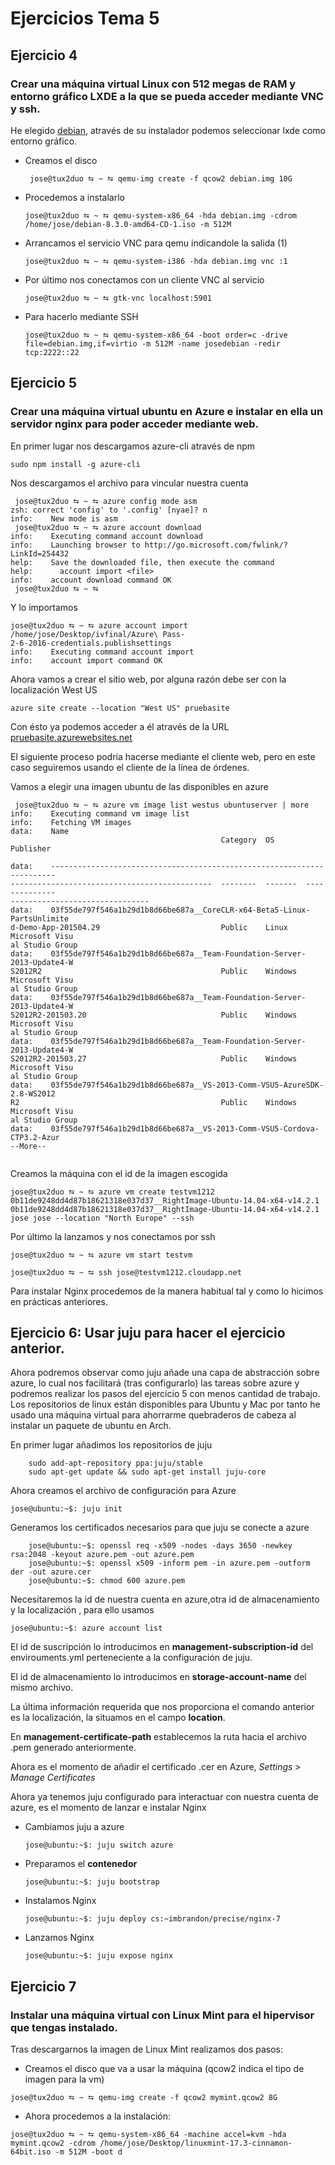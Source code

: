 # Ejercicios Tema 5

## Ejercicio 4
### Crear una máquina virtual Linux con 512 megas de RAM y entorno gráfico LXDE a la que se pueda acceder mediante VNC y ssh.

He elegido [debian](http://cdimage.debian.org/debian-cd/8.3.0/multi-arch/iso-cd/debian-8.3.0-amd64-i386-netinst.iso), através de su instalador podemos seleccionar lxde como entorno gráfico.

- Creamos el disco

  ```
   jose@tux2duo ⮀ ~ ⮀ qemu-img create -f qcow2 debian.img 10G

  ```
- Procedemos a instalarlo

  ```
  jose@tux2duo ⮀ ~ ⮀ qemu-system-x86_64 -hda debian.img -cdrom /home/jose/debian-8.3.0-amd64-CD-1.iso -m 512M
  ```

- Arrancamos el servicio VNC para qemu indicandole la salida (1)

  ```
  jose@tux2duo ⮀ ~ ⮀ qemu-system-i386 -hda debian.img vnc :1
  ```
- Por último nos conectamos con un cliente VNC al servicio

  ```
  jose@tux2duo ⮀ ~ ⮀ gtk-vnc localhost:5901
    ```
- Para hacerlo mediante SSH

  ```
  jose@tux2duo ⮀ ~ ⮀ qemu-system-x86_64 -boot order=c -drive file=debian.img,if=virtio -m 512M -name josedebian -redir tcp:2222::22
    ```

## Ejercicio 5
### Crear una máquina virtual ubuntu en Azure e instalar en ella un servidor nginx para poder acceder mediante web.

En primer lugar nos descargamos azure-cli através de npm

```
sudo npm install -g azure-cli
```

Nos descargamos el archivo para vincular nuestra cuenta

```
 jose@tux2duo ⮀ ~ ⮀ azure config mode asm
zsh: correct 'config' to '.config' [nyae]? n
info:    New mode is asm
 jose@tux2duo ⮀ ~ ⮀ azure account download
info:    Executing command account download
info:    Launching browser to http://go.microsoft.com/fwlink/?LinkId=254432
help:    Save the downloaded file, then execute the command
help:      account import <file>
info:    account download command OK
 jose@tux2duo ⮀ ~ ⮀

```

Y lo importamos

```
jose@tux2duo ⮀ ~ ⮀ azure account import /home/jose/Desktop/ivfinal/Azure\ Pass-
2-6-2016-credentials.publishsettings
info:    Executing command account import
info:    account import command OK
```

Ahora vamos a crear el sitio web, por alguna razón debe ser con la localización West US

```
azure site create --location "West US" pruebasite
```

Con ésto ya podemos acceder a él através de la URL [pruebasite.azurewebsites.net](http://pruebasite.azurewebsites.net)

El siguiente proceso podría hacerse mediante el cliente web, pero en este caso seguiremos usando el cliente de la línea de órdenes.

Vamos a elegir una imagen ubuntu de las disponibles en azure

```
 jose@tux2duo ⮀ ~ ⮀ azure vm image list westus ubuntuserver | more
info:    Executing command vm image list
info:    Fetching VM images
data:    Name                                                                   
                                               Category  OS       Publisher     

data:    -----------------------------------------------------------------------
---------------------------------------------  --------  -------  --------------
-------------------------------
data:    03f55de797f546a1b29d1b8d66be687a__CoreCLR-x64-Beta5-Linux-PartsUnlimite
d-Demo-App-201504.29                           Public    Linux    Microsoft Visu
al Studio Group                
data:    03f55de797f546a1b29d1b8d66be687a__Team-Foundation-Server-2013-Update4-W
S2012R2                                        Public    Windows  Microsoft Visu
al Studio Group                
data:    03f55de797f546a1b29d1b8d66be687a__Team-Foundation-Server-2013-Update4-W
S2012R2-201503.20                              Public    Windows  Microsoft Visu
al Studio Group                
data:    03f55de797f546a1b29d1b8d66be687a__Team-Foundation-Server-2013-Update4-W
S2012R2-201503.27                              Public    Windows  Microsoft Visu
al Studio Group                
data:    03f55de797f546a1b29d1b8d66be687a__VS-2013-Comm-VSU5-AzureSDK-2.8-WS2012
R2                                             Public    Windows  Microsoft Visu
al Studio Group                
data:    03f55de797f546a1b29d1b8d66be687a__VS-2013-Comm-VSU5-Cordova-CTP3.2-Azur
--More--


```

Creamos la máquina con el id de la imagen escogida

```
jose@tux2duo ⮀ ~ ⮀ azure vm create testvm1212 0b11de9248dd4d87b18621318e037d37__RightImage-Ubuntu-14.04-x64-v14.2.1
0b11de9248dd4d87b18621318e037d37__RightImage-Ubuntu-14.04-x64-v14.2.1 jose jose --location "North Europe" --ssh

```

Por último la lanzamos y nos conectamos por ssh

```
jose@tux2duo ⮀ ~ ⮀ azure vm start testvm
```

```
jose@tux2duo ⮀ ~ ⮀ ssh jose@testvm1212.cloudapp.net
```

Para instalar Nginx procedemos de la manera habitual tal y como lo hicimos en prácticas anteriores.

## Ejercicio 6: Usar juju para hacer el ejercicio anterior.

Ahora podremos observar como juju añade una capa de abstracción sobre azure, lo cual nos facilitará (tras configurarlo) las tareas sobre azure y podremos realizar los pasos del ejercicio 5 con menos cantidad de trabajo.
Los repositorios de linux están disponibles para Ubuntu y Mac por tanto he usado una máquina virtual para ahorrarme quebraderos de cabeza al instalar un paquete de ubuntu en Arch.

En primer lugar añadimos los repositorios de juju
```
    sudo add-apt-repository ppa:juju/stable
    sudo apt-get update && sudo apt-get install juju-core
```

Ahora creamos el archivo de configuración para Azure

```
jose@ubuntu:~$: juju init

```

Generamos los certificados necesarios para que juju se conecte a azure
```
    jose@ubuntu:~$: openssl req -x509 -nodes -days 3650 -newkey rsa:2048 -keyout azure.pem -out azure.pem
    jose@ubuntu:~$: openssl x509 -inform pem -in azure.pem -outform der -out azure.cer
    jose@ubuntu:~$: chmod 600 azure.pem
```

Necesitaremos la id de nuestra cuenta en azure,otra id de almacenamiento y la localización , para ello usamos

```
jose@ubuntu:~$: azure account list

```
El id de suscripción lo introducimos en **management-subscription-id** del envirouments.yml perteneciente a la configuración de juju.

El id de almacenamiento lo introducimos en **storage-account-name** del mismo archivo.

La última información requerida que nos proporciona el comando anterior es la localización, la situamos en el campo **location**.

En **management-certificate-path** establecemos la ruta hacia el archivo .pem generado anteriormente.


Ahora es el momento de añadir el certificado .cer en Azure, *Settings > Manage Certificates*


Ahora ya tenemos juju configurado para interactuar con nuestra cuenta de azure, es el momento de lanzar e instalar Nginx

- Cambiamos juju a azure

  ```
  jose@ubuntu:~$: juju switch azure
  ```
- Preparamos el **contenedor**

  ```
  jose@ubuntu:~$: juju bootstrap
  ```
- Instalamos Nginx

  ```
  jose@ubuntu:~$: juju deploy cs:~imbrandon/precise/nginx-7
  ```
- Lanzamos Nginx

  ```
  jose@ubuntu:~$: juju expose nginx
  ```
## Ejercicio 7
### Instalar una máquina virtual con Linux Mint para el hipervisor que tengas instalado.

Tras descargarnos la imagen de Linux Mint realizamos dos pasos:

- Creamos el disco que va a usar la máquina (qcow2 indica el tipo de imagen para la vm)

```
jose@tux2duo ⮀ ~ ⮀ qemu-img create -f qcow2 mymint.qcow2 8G
```

- Ahora procedemos a la instalación:

```
jose@tux2duo ⮀ ~ ⮀ qemu-system-x86_64 -machine accel=kvm -hda mymint.qcow2 -cdrom /home/jose/Desktop/linuxmint-17.3-cinnamon-64bit.iso -m 512M -boot d
```
